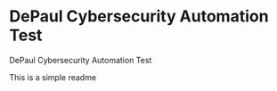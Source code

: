 # DePaul Cybersecurity Automation Test
 DePaul Cybersecurity Automation Test


This is a simple readme
